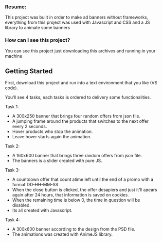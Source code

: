 ### Resume:

This project was built in order to make ad banners without frameworks, everything from this project was used with Javascript and CSS and a JS library to animate some banners

### How can I see this project?

You can see this project just downloading this archives and running in your machine


## Getting Started

First, download this project and run into a text environment that you like (VS code).

You'll see 4 tasks, each tasks is ordered to delivery some functionalities.

Task 1: 
- A 300x250 banner that brings four random offers from json file.
- A jumping frame around the products that switches to the next offer every 2 seconds.
- Hover products who stop the animation.
- Leave hover starts again the animation.

Task 2:
- A 160x600 banner that brings three random offers from json file.
- The banners is a slider created with pure JS.

Task 3:
- A countdown offer that count atime left until the end of a promo with a format DD-HH-MM-SS
- When the close button is clicked, the offer desapiers and just it'll apears again after 24 hours, that information is saved on cockies.
- When the remaining time is below 0, the time in question will be disabled.
- Its all created with Javascript.

Task 4:
- A 300x600 banner according to the design from the PSD file.
- The animations was created with AnimeJS library.


